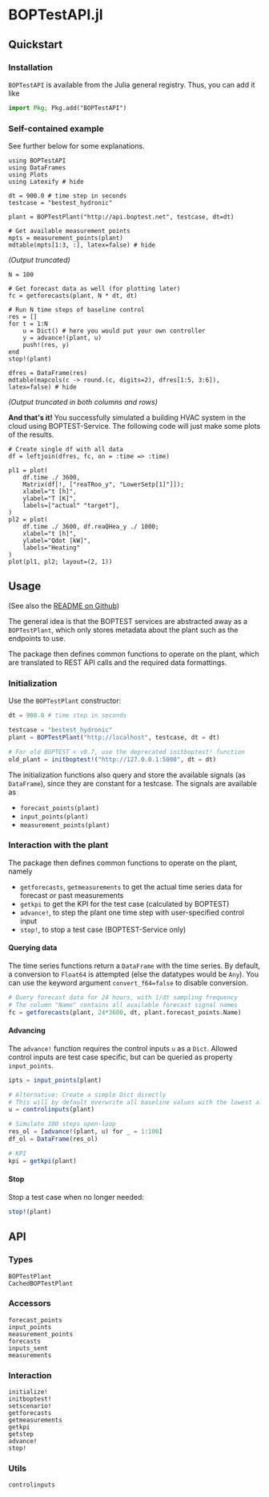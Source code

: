 # BOPTestAPI.jl

## Quickstart
### Installation
`BOPTestAPI` is available from the Julia general registry. Thus, you can add it like
```julia
import Pkg; Pkg.add("BOPTestAPI")
```

### Self-contained example
See further below for some explanations.

```@example 1
using BOPTestAPI
using DataFrames
using Plots
using Latexify # hide

dt = 900.0 # time step in seconds
testcase = "bestest_hydronic"

plant = BOPTestPlant("http://api.boptest.net", testcase, dt=dt)

# Get available measurement points
mpts = measurement_points(plant)
mdtable(mpts[1:3, :], latex=false) # hide
```
*(Output truncated)*

```@example 1
N = 100

# Get forecast data as well (for plotting later)
fc = getforecasts(plant, N * dt, dt)

# Run N time steps of baseline control
res = []
for t = 1:N
    u = Dict() # here you would put your own controller
    y = advance!(plant, u)
    push!(res, y)
end
stop!(plant)

dfres = DataFrame(res)
mdtable(mapcols(c -> round.(c, digits=2), dfres[1:5, 3:6]), latex=false) # hide
```
*(Output truncated in both columns and rows)*

**And that's it!** You successfully simulated a building HVAC system in the cloud using 
BOPTEST-Service. The following code will just make some plots of the results.
```@example 1
# Create single df with all data
df = leftjoin(dfres, fc, on = :time => :time)

pl1 = plot(
    df.time ./ 3600,
    Matrix(df[!, ["reaTRoo_y", "LowerSetp[1]"]]);
    xlabel="t [h]",
    ylabel="T [K]",
    labels=["actual" "target"],
)
pl2 = plot(
    df.time ./ 3600, df.reaQHea_y ./ 1000;
    xlabel="t [h]",
    ylabel="Qdot [kW]",
    labels="Heating"
)
plot(pl1, pl2; layout=(2, 1))
```

## Usage
(See also the [README on Github](https://github.com/terion-io/BOPTestAPI.jl))

The general idea is that the BOPTEST services are abstracted away as a `BOPTestPlant`, which only stores metadata about the plant such as the endpoints to use.

The package then defines common functions to operate on the plant, which are translated to REST API calls and the required data formattings.

### Initialization
Use the `BOPTestPlant` constructor:

```julia
dt = 900.0 # time step in seconds

testcase = "bestest_hydronic"
plant = BOPTestPlant("http://localhost", testcase, dt = dt)

# For old BOPTEST < v0.7, use the deprecated initboptest! function
old_plant = initboptest!("http://127.0.0.1:5000", dt = dt)
```

The initialization functions also query and store the available signals (as `DataFrame`),
since they are constant for a testcase. The signals are available as
* `forecast_points(plant)`
* `input_points(plant)`
* `measurement_points(plant)`

### Interaction with the plant
The package then defines common functions to operate on the plant, namely
* `getforecasts`, `getmeasurements` to get the actual time series data for forecast or past measurements
* `getkpi` to get the KPI for the test case (calculated by BOPTEST)
* `advance!`, to step the plant one time step with user-specified control input
* `stop!`, to stop a test case (BOPTEST-Service only)

#### Querying data
The time series functions return a `DataFrame` with the time series. By default, a conversion to `Float64` is attempted (else the datatypes would be `Any`). You can use
the keyword argument `convert_f64=false` to disable conversion.

```julia
# Query forecast data for 24 hours, with 1/dt sampling frequency
# The column "Name" contains all available forecast signal names
fc = getforecasts(plant, 24*3600, dt, plant.forecast_points.Name)
```

#### Advancing
The `advance!` function requires the control inputs `u` as a `Dict`. Allowed control inputs are test case specific, but can be queried as property `input_points`.

```julia
ipts = input_points(plant)

# Alternative: Create a simple Dict directly
# This will by default overwrite all baseline values with the lowest allowed value
u = controlinputs(plant)

# Simulate 100 steps open-loop
res_ol = [advance!(plant, u) for _ = 1:100]
df_ol = DataFrame(res_ol)

# KPI
kpi = getkpi(plant)
```

#### Stop
Stop a test case when no longer needed:

```julia
stop!(plant)
```

## API
### Types
```@docs
BOPTestPlant
CachedBOPTestPlant
```
### Accessors
```@docs
forecast_points
input_points
measurement_points
forecasts
inputs_sent
measurements
```
### Interaction
```@docs
initialize!
initboptest!
setscenario!
getforecasts
getmeasurements
getkpi
getstep
advance!
stop!
```
### Utils
```@docs
controlinputs
```
